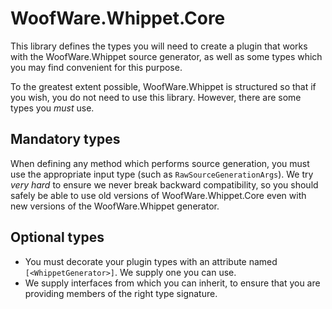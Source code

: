 # WoofWare.Whippet.Core

This library defines the types you will need to create a plugin that works with the WoofWare.Whippet source generator,
as well as some types which you may find convenient for this purpose.

To the greatest extent possible, WoofWare.Whippet is structured so that if you wish, you do not need to use this library.
However, there are some types you *must* use.

## Mandatory types

When defining any method which performs source generation, you must use the appropriate input type
(such as `RawSourceGenerationArgs`).
We try *very hard* to ensure we never break backward compatibility, so you should safely be able to use old versions of
WoofWare.Whippet.Core even with new versions of the WoofWare.Whippet generator.

## Optional types

* You must decorate your plugin types with an attribute named `[<WhippetGenerator>]`. We supply one you can use.
* We supply interfaces from which you can inherit, to ensure that you are providing members of the right type signature.
